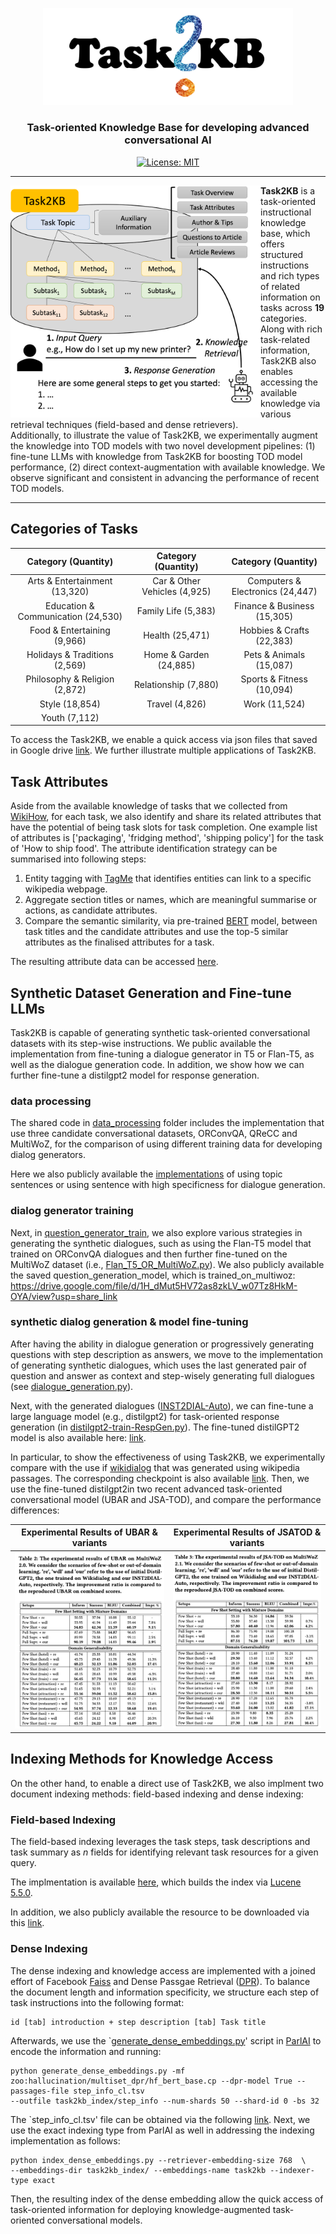 <p align="center">
  <img src="./task2kb.png" width="400" />
</p>

<h3 align="center">
    <p>Task-oriented Knowledge Base for developing advanced conversational AI</p>
</h3>

<div align="center">
  
  [![License: MIT](https://img.shields.io/badge/License-MIT-yellow.svg)](https://opensource.org/licenses/MIT)
  
</div>

---

<div>
  <img src="./overview.png" width="400" align="left"> 
  
  **Task2KB** is a task-oriented instructional knowledge base, which offers structured instructions and rich types of related information on tasks across **19** categories. Along with rich task-related information, Task2KB also enables accessing the available knowledge via various retrieval techniques (field-based and dense retrievers).  
  Additionally, to illustrate the value of Task2KB, we experimentally augment the knowledge into TOD models with two novel development pipelines: (1) fine-tune LLMs with knowledge from Task2KB for boosting TOD model performance, (2) direct context-augmentation with available knowledge. We observe significant and consistent in advancing the performance of recent TOD models.
</div>

---

## Categories of Tasks

Category (Quantity) | Category (Quantity) | Category (Quantity) 
:-------------------------:|:-------------------------:|:-------------------------:
Arts & Entertainment (13,320) | Car & Other Vehicles (4,925) | Computers & Electronics (24,447)
Education & Communication (24,530) | Family Life (5,383) | Finance & Business (15,305)
Food & Entertaining (9,966) | Health (25,471) | Hobbies & Crafts (22,383)
Holidays & Traditions (2,569)| Home & Garden (24,885) | Pets & Animals (15,087)
Philosophy & Religion (2,872) | Relationship (7,880) | Sports & Fitness (10,094)
Style (18,854)  | Travel (4,826) | Work (11,524)
Youth (7,112) ||

To access the Task2KB, we enable a quick access via json files that saved in Google drive [link](
https://drive.google.com/drive/folders/1heZ15q5N85EysNLFLlCuPGmLw-Innojk?usp=share_link). We further illustrate multiple applications of Task2KB.

## Task Attributes
Aside from the available knowledge of tasks that we collected from [WikiHow](https://www.wikihow.com/Main-Page), for each task, we also identify and share its related attributes that have the potential of being task slots for task completion. One example list of attributes is ['packaging', 'fridging method', 'shipping policy'] for the task of 'How to ship food'. The attribute identification strategy can be summarised into following steps:

1. Entity tagging with [TagMe](https://sobigdata.d4science.org/web/tagme/) that identifies entities can link to a specific wikipedia webpage.
2. Aggregate section titles or names, which are meaningful summarise or actions, as candidate attributes.
3. Compare the semantic similarity, via pre-trained [BERT](https://huggingface.co/docs/transformers/model_doc/bert) model, between task titles and the candidate attributes and use the top-5 similar attributes as the finalised attributes for a task.

The resulting attribute data can be accessed [here](https://drive.google.com/drive/folders/1blaPTObkFI1g72zj5Cigt2JIy4ILqAR2?usp=drive_link).

## Synthetic Dataset Generation and Fine-tune LLMs
Task2KB is capable of generating synthetic task-oriented conversational datasets with its step-wise instructions. We public available the implementation from fine-tuning a dialogue generator in T5 or Flan-T5, as well as the dialogue generation code. In addition, we show how we can further fine-tune a distilgpt2 model for response generation.

### data processing
The shared code in [data_processing](https://github.com/wangxieric/task2kb-resource/tree/main/data_preprocessing) folder includes the implementation that use three candidate conversational datasets, ORConvQA, QReCC and MultiWoZ, for the comparison of using different training data for developing dialog generators. 

Here we also publicly available the [implementations](https://github.com/wangxieric/task2kb-resource/tree/main/data_preprocessing) of using topic sentences or using sentence with high specificness for dialogue generation.



### dialog generator training
Next, in [question_generator_train](https://github.com/wangxieric/task2kb-resource/tree/main/question_generator_train), we also explore various strategies in generating the synthetic dialogues, such as using the Flan-T5 model that trained on ORConvQA dialogues and then further fine-tuned on the MultiWoZ dataset (i.e., [Flan_T5_OR_MultiWoZ.py](https://github.com/wangxieric/task2kb-resource/blob/main/question_generator_train/Flan_T5_OR_MultiWoZ.py)). 
We also publicly available the saved question_generation_model, which is trained_on_multiwoz:
https://drive.google.com/file/d/1H_dMut5HV72as8zkLV_w07Tz8HkM-OYA/view?usp=share_link

### synthetic dialog generation & model fine-tuning
After having the ability in dialogue generation or progressively generating questions with step description as answers, we move to the implementation of generating synthetic dialogues, which uses the last generated pair of question and answer as context and step-wisely generating full dialogues (see [dialogue_generation.py](https://github.com/wangxieric/task2kb-resource/blob/main/dialogue_generation.py)). 

Next, with the generated dialogues ([INST2DIAL-Auto](
https://drive.google.com/drive/folders/1ZVPeWrYHRMJ_6MBqGWYuM6eYKJTw3-bC?usp=share_link)), we can fine-tune a large language model (e.g., distilgpt2) for task-oriented response generation (in [distilgpt2-train-RespGen.py](https://github.com/wangxieric/task2kb-resource/blob/main/distilgpt2-train-RespGen.py)). The fine-tuned distilGPT2 model is also available here: [link](https://drive.google.com/file/d/1HaY_pWIR6AgxXXmKA-MqFG5kS0iK-zsa/view?usp=share_link). 

In particular, to show the effectiveness of using Task2KB, we experimentally compare with the use if [wikidialog](https://github.com/google-research/dialog-inpainting) that was generated using wikipedia passages. The corresponding checkpoint is also available [link](https://drive.google.com/file/d/1Ls3XRgYPjs4oH-SeZw-lMCg2OzNUSmL-/view?usp=share_link). Then, we use the fine-tuned distilgpt2in two recent advanced task-oriented conversational model (UBAR and JSA-TOD), and compare the performance differences:

Experimental Results of UBAR & variants         |  Experimental Results of JSATOD & variants
:-------------------------:|:-------------------------:
![](./result_ubar.png)  |  ![](./result_jsatod.png)


## Indexing Methods for Knowledge Access 
On the other hand, to enable a direct use of Task2KB, we also implment two document indexing methods: field-based indexing and dense indexing:

### Field-based Indexing
The field-based indexing leverages the task steps, task descriptions and task summary as $n$ fields for identifying relevant task resources for a given query.

The implmentation is available [here](https://github.com/wangxieric/task2kb-resource/tree/main/indexing/field_indexing), which builds the index via [Lucene 5.5.0](https://lucene.apache.org/core/5_5_0/). 

In addition, we also publicly available the resource to be downloaded via this [link](https://drive.google.com/drive/folders/1mzX0zGDEMYzz8bzYBUP4n-8FYQmMP7xD?usp=sharing).


### Dense Indexing

The dense indexing and knowledge access are implemented with a joined effort of Facebook [Faiss](https://github.com/facebookresearch/faiss) and Dense Passgae Retrieval ([DPR](https://github.com/facebookresearch/DPR)). To balance the document length and information specificity, we structure each step of task instructions into the following format: 

    id [tab] introduction + step description [tab] Task title
    
Afterwards, we use the `[generate_dense_embeddings.py](https://github.com/facebookresearch/ParlAI/blob/main/parlai/agents/rag/scripts/generate_dense_embeddings.py)' script in [ParlAI](https://parl.ai/docs/index.html) to encode the information and running:

    python generate_dense_embeddings.py -mf zoo:hallucination/multiset_dpr/hf_bert_base.cp --dpr-model True --passages-file step_info_cl.tsv  
    --outfile task2kb_index/step_info --num-shards 50 --shard-id 0 -bs 32
    
The `step_info_cl.tsv' file can be obtained via the following [link](https://drive.google.com/file/d/1QUNZ20hnRb_rbSenS12d1cTDW_niVk27/view?usp=share_link). Next, we use the exact indexing type from ParlAI as well in addressing the indexing implementation as follows:

    python index_dense_embeddings.py --retriever-embedding-size 768  \
    --embeddings-dir task2kb_index/ --embeddings-name task2kb --indexer-type exact

Then, the resulting index of the dense embedding allow the quick access of task-oriented information for deploying knowledge-augmented task-oriented conversational models.


<!-- This repository is about a resource paper, 'Task-Oriented Dialog System with Structured Instructional Knowledge' (under review). -->



<!-- In this work, we publicly available two task-oriented conversational datasets joined with a knowledge graph, Task2KB.

The links to access each dataset as well as the knowledge graph are given as follows:

INST2DIAL-Manual: 
https://drive.google.com/drive/folders/1hROuwee8BqfPtXkvTo_jmdK7korlntnP?usp=share_link

Task2KB:
https://drive.google.com/drive/folders/1heZ15q5N85EysNLFLlCuPGmLw-Innojk?usp=share_link

The data are presented as per different categories with json format, which allow them to be easy access.

We also public available the code in developing the question generators with T5/Flan-T5 encoder-decoder models, as well as the code
for fine-tuning a response generator based upon the generated datasets. -->
